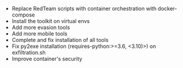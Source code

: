* Replace RedTeam scripts with container orchestration with docker-compose
* Install the toolkit on virtual envs
* Add more evasion tools
* Add more mobile tools
* Complete and fix installation of all tools
* Fix py2exe installation (requires-python:>=3.6, <3.10)>) on exfiltration.sh
* Improve container's security
